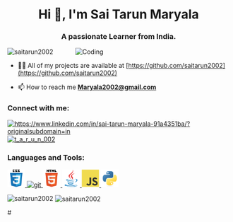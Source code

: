 <h1 align="center">Hi 👋, I'm Sai Tarun Maryala</h1>
<h3 align="center">A passionate Learner from India.</h3>
<img align="right" alt="Coding" width="350" src="https://res.cloudinary.com/practicaldev/image/fetch/s--_HBZhuhF--/c_limit%2Cf_auto%2Cfl_progressive%2Cq_auto%2Cw_880/https://thepracticaldev.s3.amazonaws.com/i/nweeqf97l2md3tlqkjyt.jpg">


<p align="left"> <img src="https://komarev.com/ghpvc/?username=saitarun2002&label=Profile%20views&color=0e75b6&style=flat" alt="saitarun2002" /> </p>

- 👨‍💻 All of my projects are available at [https://github.com/saitarun2002](https://github.com/saitarun2002)

- 📫 How to reach me **Maryala2002@gmail.com**

<h3 align="left">Connect with me:</h3>
<p align="left">
<a href="https://www.linkedin.com/in/sai-tarun-maryala-91a4351ba/" target="blank"><img align="center" src="https://raw.githubusercontent.com/rahuldkjain/github-profile-readme-generator/master/src/images/icons/Social/linked-in-alt.svg" alt="https://www.linkedin.com/in/sai-tarun-maryala-91a4351ba/?originalsubdomain=in" height="30" width="40" /></a>
<a href="https://instagram.com/t_a_r_u_n_002" target="blank"><img align="center" src="https://raw.githubusercontent.com/rahuldkjain/github-profile-readme-generator/master/src/images/icons/Social/instagram.svg" alt="t_a_r_u_n_002" height="30" width="40" /></a>
</p>

<h3 align="left">Languages and Tools:</h3>
<p align="left"> <a href="https://www.w3schools.com/css/" target="_blank" rel="noreferrer"> <img src="https://raw.githubusercontent.com/devicons/devicon/master/icons/css3/css3-original-wordmark.svg" alt="css3" width="40" height="40"/> </a> <a href="https://git-scm.com/" target="_blank" rel="noreferrer"> <img src="https://www.vectorlogo.zone/logos/git-scm/git-scm-icon.svg" alt="git" width="40" height="40"/> </a> <a href="https://www.w3.org/html/" target="_blank" rel="noreferrer"> <img src="https://raw.githubusercontent.com/devicons/devicon/master/icons/html5/html5-original-wordmark.svg" alt="html5" width="40" height="40"/> </a> <a href="https://www.java.com" target="_blank" rel="noreferrer"> <img src="https://raw.githubusercontent.com/devicons/devicon/master/icons/java/java-original.svg" alt="java" width="40" height="40"/> </a> <a href="https://developer.mozilla.org/en-US/docs/Web/JavaScript" target="_blank" rel="noreferrer"> <img src="https://raw.githubusercontent.com/devicons/devicon/master/icons/javascript/javascript-original.svg" alt="javascript" width="40" height="40"/> </a> <a href="https://www.python.org" target="_blank" rel="noreferrer"> <img src="https://raw.githubusercontent.com/devicons/devicon/master/icons/python/python-original.svg" alt="python" width="40" height="40"/> </a> </p>

<p><img align="left" src="https://github-readme-stats.vercel.app/api/top-langs?username=saitarun2002&show_icons=true&locale=en&layout=compact" alt="saitarun2002" /></p>

<p>&nbsp;<img align="center" src="https://github-readme-stats.vercel.app/api?username=saitarun2002&show_icons=true&locale=en" alt="saitarun2002" /></p>
#
